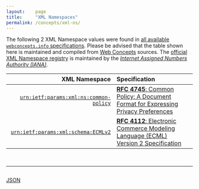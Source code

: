 ```yaml
---
layout:    page
title:     "XML Namespaces"
permalink: /concepts/xml-ns/
---
```




The following 2 XML Namespace values were found in [all available `webconcepts.info` specifications](/specs). Please be advised that the table shown here is maintained and compiled from [Web Concepts](/) sources. The [official XML Namespace registry](https://www.iana.org/assignments/xml-registry/xml-registry.xhtml#ns) is maintained by the [*Internet Assigned Numbers Authority (IANA)*](http://www.iana.org/).

XML Namespace | Specification
-------: | :-------
[`urn:ietf:params:xml:ns:common-policy`](/concepts/xml-ns/urn:ietf:params:xml:ns:common-policy) | [**RFC 4745**: Common Policy: A Document Format for Expressing Privacy Preferences](/specs/IETF/RFC/4745 "This document defines a framework for authorization policies controlling access to application-specific data. This framework combines common location- and presence-specific authorization aspects. An XML schema specifies the language in which common policy rules are represented. The common policy framework can be extended to other application domains.")
[`urn:ietf:params:xml:schema:ECMLv2`](/concepts/xml-ns/urn:ietf:params:xml:schema:ECMLv2) | [**RFC 4112**: Electronic Commerce Modeling Language (ECML) Version 2 Specification](/specs/IETF/RFC/4112 "Electronic commerce frequently requires a substantial exchange of information in order to complete a purchase or other transaction, especially the first time the parties communicate. A standard set of hierarchically-organized payment-related information field names in an XML syntax is defined so that this task can be more easily automated. This is the second version of an Electronic Commerce Modeling Language (ECML) and is intended to meet the requirements of RFC 3505.")

<br/>
<hr/>

<p style="float : left"><a href="../xml-ns.json" title="JSON representing all values for this Web Concept">JSON</a></p>
